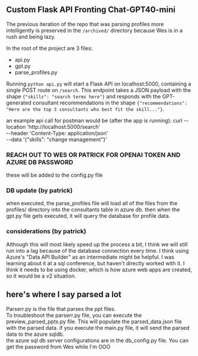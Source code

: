 ## Custom Flask API Fronting Chat-GPT40-mini
The previous iteration of the repo that was parsing profiles more intelligently is preserved in the `/archived/` directory because Wes is in a rush and being lazy.

In the root of the project are 3 files:
  - api.py
  - gpt.py
  - parse_profiles.py

Running `python api.py` will start a Flask API on localhost:5000, containing a single POST route on `/search`. This endpoint takes a JSON payload with the shape `{"skills": "search terms here"}` and responds with the GPT-generated consultant recommendations in the shape `{"recommendations": "Here are the top 3 consultants who best fit the skill..."}`.

an example api call for postman would be (after the app is running): 
curl --location 'http://localhost:5000/search' \
--header 'Content-Type: application/json' \
--data '{"skills": "change management"}'

### REACH OUT TO WES OR PATRICK FOR OPENAI TOKEN AND AZURE DB PASSWORD
these will be added to the config.py file

### DB update (by patrick)
when executed, the parse_profiles file will load all of the files from the profiles/ directory into the consultants table in azure db.
then when the gpt.py file gets executed, it will query the database for profile data.

### considerations (by patrick)
Although this will most likely speed up the process a bit, I think we will still run into a lag because of the database connection every time.  I think using Azure's "Data API Builder" as an intermediate might be helpful.  I was learning about it at a sql conference, but haven't directly worked with it.  I think it needs to be using docker, which is how azure web apps are created, so it would be a v2 situation.

## here's where I say parsed a lot
Parserr.py is the file that parses the ppt files.  
To troubleshoot the parserr.py file, you can execute the preview_parsed_ppts.py file.  This will populate the parsed_data.json file with the parsed data.
if you execute the main.py file, it will send the parsed data to the azure sqldb.  
  the azure sql db server configurations are in the db_config.py file.  You can get the password from Wes while I'm OOO

